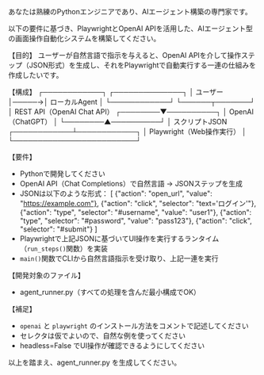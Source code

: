 あなたは熟練のPythonエンジニアであり、AIエージェント構築の専門家です。

以下の要件に基づき、PlaywrightとOpenAI APIを活用した、AIエージェント型の画面操作自動化システムを構築してください。

【目的】
ユーザーが自然言語で指示を与えると、OpenAI APIを介して操作ステップ（JSON形式）を生成し、それをPlaywrightで自動実行する一連の仕組みを作成したいです。

【構成】
┌────────────┐        ┌──────────────┐
│  ユーザー   │─────→│ ローカルAgent │
└────────────┘        └──────┬───────┘
                             │ REST API（OpenAI Chat API）
                   ┌────────▼──────────┐
                   │   OpenAI（ChatGPT） │
                   └────────▲──────────┘
                             │ スクリプトJSON
                ┌────────────┴────────────┐
                │ Playwright（Web操作実行） │
                └─────────────────────────┘

【要件】
- Pythonで開発してください
- OpenAI API（Chat Completions）で自然言語 → JSONステップを生成
- JSONは以下のような形式：
    [
      {"action": "open_url", "value": "https://example.com"},
      {"action": "click", "selector": "text='ログイン'"},
      {"action": "type", "selector": "#username", "value": "user1"},
      {"action": "type", "selector": "#password", "value": "pass123"},
      {"action": "click", "selector": "#submit"}
    ]
- Playwrightで上記JSONに基づいてUI操作を実行するランタイム（`run_steps()`関数）を実装
- `main()`関数でCLIから自然言語指示を受け取り、上記一連を実行

【開発対象のファイル】
- agent_runner.py（すべての処理を含んだ最小構成でOK）

【補足】
- `openai` と `playwright` のインストール方法をコメントで記述してください
- セレクタは仮でよいので、自然な例を使ってください
- headless=False でUI操作が確認できるようにしてください

以上を踏まえ、agent_runner.py を生成してください。